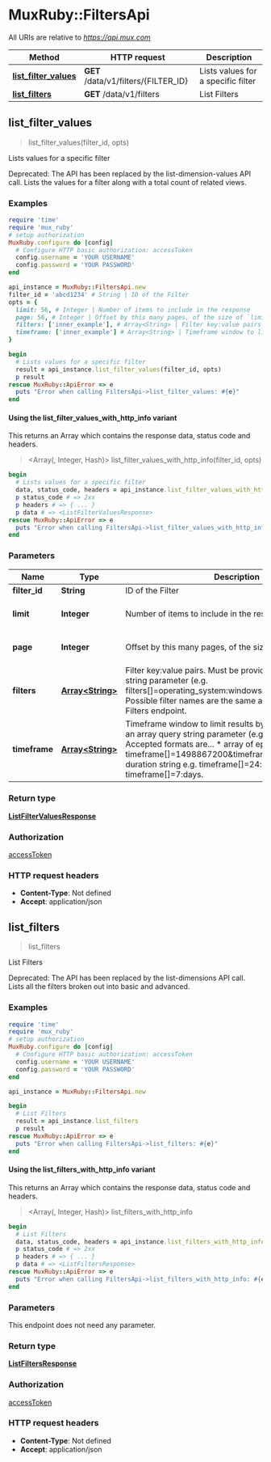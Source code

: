 # MuxRuby::FiltersApi

All URIs are relative to *https://api.mux.com*

| Method | HTTP request | Description |
| ------ | ------------ | ----------- |
| [**list_filter_values**](FiltersApi.md#list_filter_values) | **GET** /data/v1/filters/{FILTER_ID} | Lists values for a specific filter |
| [**list_filters**](FiltersApi.md#list_filters) | **GET** /data/v1/filters | List Filters |


## list_filter_values

> <ListFilterValuesResponse> list_filter_values(filter_id, opts)

Lists values for a specific filter

Deprecated: The API has been replaced by the list-dimension-values API call.  Lists the values for a filter along with a total count of related views. 

### Examples

```ruby
require 'time'
require 'mux_ruby'
# setup authorization
MuxRuby.configure do |config|
  # Configure HTTP basic authorization: accessToken
  config.username = 'YOUR USERNAME'
  config.password = 'YOUR PASSWORD'
end

api_instance = MuxRuby::FiltersApi.new
filter_id = 'abcd1234' # String | ID of the Filter
opts = {
  limit: 56, # Integer | Number of items to include in the response
  page: 56, # Integer | Offset by this many pages, of the size of `limit`
  filters: ['inner_example'], # Array<String> | Filter key:value pairs. Must be provided as an array query string parameter (e.g. filters[]=operating_system:windows&filters[]=country:US).  Possible filter names are the same as returned by the List Filters endpoint. 
  timeframe: ['inner_example'] # Array<String> | Timeframe window to limit results by. Must be provided as an array query string parameter (e.g. timeframe[]=). Accepted formats are...   * array of epoch timestamps e.g. timeframe[]=1498867200&timeframe[]=1498953600    * duration string e.g. timeframe[]=24:hours or timeframe[]=7:days. 
}

begin
  # Lists values for a specific filter
  result = api_instance.list_filter_values(filter_id, opts)
  p result
rescue MuxRuby::ApiError => e
  puts "Error when calling FiltersApi->list_filter_values: #{e}"
end
```

#### Using the list_filter_values_with_http_info variant

This returns an Array which contains the response data, status code and headers.

> <Array(<ListFilterValuesResponse>, Integer, Hash)> list_filter_values_with_http_info(filter_id, opts)

```ruby
begin
  # Lists values for a specific filter
  data, status_code, headers = api_instance.list_filter_values_with_http_info(filter_id, opts)
  p status_code # => 2xx
  p headers # => { ... }
  p data # => <ListFilterValuesResponse>
rescue MuxRuby::ApiError => e
  puts "Error when calling FiltersApi->list_filter_values_with_http_info: #{e}"
end
```

### Parameters

| Name | Type | Description | Notes |
| ---- | ---- | ----------- | ----- |
| **filter_id** | **String** | ID of the Filter |  |
| **limit** | **Integer** | Number of items to include in the response | [optional][default to 25] |
| **page** | **Integer** | Offset by this many pages, of the size of &#x60;limit&#x60; | [optional][default to 1] |
| **filters** | [**Array&lt;String&gt;**](String.md) | Filter key:value pairs. Must be provided as an array query string parameter (e.g. filters[]&#x3D;operating_system:windows&amp;filters[]&#x3D;country:US).  Possible filter names are the same as returned by the List Filters endpoint.  | [optional] |
| **timeframe** | [**Array&lt;String&gt;**](String.md) | Timeframe window to limit results by. Must be provided as an array query string parameter (e.g. timeframe[]&#x3D;). Accepted formats are...   * array of epoch timestamps e.g. timeframe[]&#x3D;1498867200&amp;timeframe[]&#x3D;1498953600    * duration string e.g. timeframe[]&#x3D;24:hours or timeframe[]&#x3D;7:days.  | [optional] |

### Return type

[**ListFilterValuesResponse**](ListFilterValuesResponse.md)

### Authorization

[accessToken](../README.md#accessToken)

### HTTP request headers

- **Content-Type**: Not defined
- **Accept**: application/json


## list_filters

> <ListFiltersResponse> list_filters

List Filters

Deprecated: The API has been replaced by the list-dimensions API call.  Lists all the filters broken out into basic and advanced. 

### Examples

```ruby
require 'time'
require 'mux_ruby'
# setup authorization
MuxRuby.configure do |config|
  # Configure HTTP basic authorization: accessToken
  config.username = 'YOUR USERNAME'
  config.password = 'YOUR PASSWORD'
end

api_instance = MuxRuby::FiltersApi.new

begin
  # List Filters
  result = api_instance.list_filters
  p result
rescue MuxRuby::ApiError => e
  puts "Error when calling FiltersApi->list_filters: #{e}"
end
```

#### Using the list_filters_with_http_info variant

This returns an Array which contains the response data, status code and headers.

> <Array(<ListFiltersResponse>, Integer, Hash)> list_filters_with_http_info

```ruby
begin
  # List Filters
  data, status_code, headers = api_instance.list_filters_with_http_info
  p status_code # => 2xx
  p headers # => { ... }
  p data # => <ListFiltersResponse>
rescue MuxRuby::ApiError => e
  puts "Error when calling FiltersApi->list_filters_with_http_info: #{e}"
end
```

### Parameters

This endpoint does not need any parameter.

### Return type

[**ListFiltersResponse**](ListFiltersResponse.md)

### Authorization

[accessToken](../README.md#accessToken)

### HTTP request headers

- **Content-Type**: Not defined
- **Accept**: application/json

